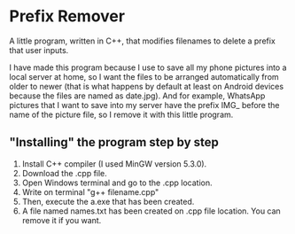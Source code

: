 # Prefix Remover
A little program, written in C++, that modifies filenames to delete a prefix that user inputs.

I have made this program because I use to save all my phone pictures into a local server at home, so I want the files to be arranged automatically from older to newer (that is what happens by default at least on Android devices because the files are named as date.jpg). And for example, WhatsApp pictures that I want to save into my server have the prefix IMG_ before the name of the picture file, so I remove it with this little program.

## "Installing" the program step by step
1. Install C++ compiler (I used MinGW version 5.3.0).
2. Download the .cpp file.
3. Open Windows terminal and go to the .cpp location.
4. Write on terminal "g++ filename.cpp"
5. Then, execute the a.exe that has been created.
6. A file named names.txt has been created on .cpp file location. You can remove it if you want.
